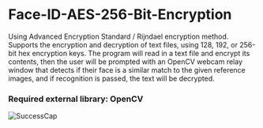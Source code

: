 # Face-ID-AES-256-Bit-Encryption

Using Advanced Encryption Standard / Rijndael encryption method. Supports the encryption and decryption of text files, using 128, 192, or 256-bit hex encryption keys. The program will read in a text file and encrypt its contents, then the user will be prompted with an OpenCV webcam relay window that detects if their face is a similar match to the given reference images, and if recognition is passed, the text will be decrypted. 

### Required external library: OpenCV


![SuccessCap](https://user-images.githubusercontent.com/113802864/208530034-343103d4-8559-4d14-abce-e0b7cdda7a04.PNG)
